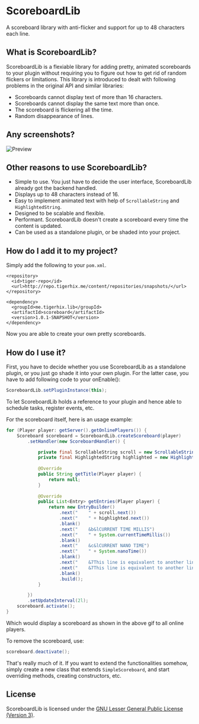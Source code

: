 # ScoreboardLib
A scoreboard library with anti-flicker and support for up to 48 characters each line.

What is ScoreboardLib?
--------------
ScoreboardLib is a flexiable library for adding pretty, animated scoreboards to your plugin without requiring you to figure out how to get rid of random flickers or limitations. This library is introduced to dealt with following problems in the original API and similar libraries:
* Scoreboards cannot display text of more than 16 characters.
* Scoreboards cannot display the same text more than once.
* The scoreboard is flickering all the time.
* Random disappearance of lines.

Any screenshots?
--------------
![Preview](http://i.imgur.com/eJgctc9.gif)

Other reasons to use ScoreboardLib?
--------------
* Simple to use. You just have to decide the user interface, ScoreboardLib already got the backend handled.
* Displays up to 48 characters instead of 16.
* Easy to implement animated text with help of `ScrollableString` and `HighlightedString`.
* Designed to be scalable and flexible.
* Performant. ScoreboardLib doesn't create a scoreboard every time the content is updated.
* Can be used as a standalone plugin, or be shaded into your project.

How do I add it to my project?
--------------
Simply add the following to your `pom.xml`.

    <repository>
      <id>tiger-repo</id>
      <url>http://repo.tigerhix.me/content/repositories/snapshots/</url>
    </repository>

    <dependency>
      <groupId>me.tigerhix.lib</groupId>
      <artifactId>scoreboard</artifactId>
      <version>1.0.1-SNAPSHOT</version>
    </dependency>

Now you are able to create your own pretty scoreboards.

How do I use it?
--------------
First, you have to decide whether you use ScoreboardLib as a standalone plugin, or you just go shade it into your own plugin. For the latter case, you have to add following code to your onEnable():

```java
ScoreboardLib.setPluginInstance(this);
```

To let ScoreboardLib holds a reference to your plugin and hence able to schedule tasks, register events, etc.

For the scoreboard itself, here is an usage example:

```java
for (Player player: getServer().getOnlinePlayers()) {
	Scoreboard scoreboard = ScoreboardLib.createScoreboard(player)
		.setHandler(new ScoreboardHandler() {

    		private final ScrollableString scroll = new ScrollableString(Strings.format("&aThis string is scrollable!"), 40, 0);
    		private final HighlightedString highlighted = new HighlightedString("This string is highlighted!", "&6", "&e");
    
    		@Override
    		public String getTitle(Player player) {
    			return null;
    		}
    
    		@Override
    		public List<Entry> getEntries(Player player) {
    			return new EntryBuilder()
    				.next("    " + scroll.next())
    				.next("    " + highlighted.next())
    				.blank()
    				.next("    &b&lCURRENT TIME MILLIS")
    				.next("    " + System.currentTimeMillis())
    				.blank()
    				.next("    &c&lCURRENT NANO TIME")
    				.next("    " + System.nanoTime())
    				.blank()
    				.next("    &7This line is equivalent to another line")
    				.next("    &7This line is equivalent to another line")
    				.blank()
    				.build();
    		}

	    })
	    .setUpdateInterval(2l);
	scoreboard.activate();
}
```

Which would display a scoreboard as shown in the above gif to all online players.

To remove the scoreboard, use:

```java
scoreboard.deactivate();
```

That's really much of it. If you want to extend the functionalities somehow, simply create a new class that extends `SimpleScoreboard`, and start overriding methods, creating constructors, etc.

License
--------------
ScoreboardLib is licensed under the [GNU Lesser General Public License (Version 3)](https://github.com/TigerHix/ScoreboardLib/blob/master/LICENSE).
